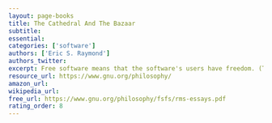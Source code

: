 ```yaml
---
layout: page-books
title: The Cathedral And The Bazaar
subtitle: 
essential: 
categories: ['software']
authors: ['Eric S. Raymond']
authors_twitter: 
excerpt: Free software means that the software's users have freedom. (The issue is not about price.) We developed the GNU operating system so that users can have freedom in their computing. Specifically, free software means users have the four essential freedoms (0) to run the program, (1) to study and change the program in source code form, (2) to redistribute exact copies, and (3) to distribute modified versions.
resource_url: https://www.gnu.org/philosophy/
amazon_url: 
wikipedia_url: 
free_url: https://www.gnu.org/philosophy/fsfs/rms-essays.pdf
rating_order: 8
---
```

